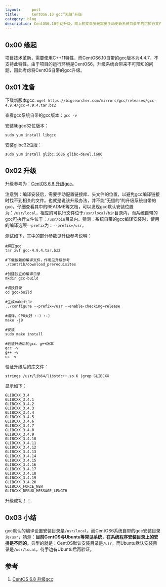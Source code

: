 ```yaml
---
layout:     post
title:      CentOS6.10 gcc“无缝”升级
category: blog
description: CentOS6.10手动升级，网上的文章多是需要手动更新系统目录中的可执行文件、链接文件等。本文提供一个“无缝”的升级方案。
---
```


## 0x00 缘起

项目技术革新，需要使用C++11特性，而CentOS6.10自带的gcc版本为4.4.7，不支持此特性。由于项目的运行环境是CentOS6，升级系统会带来不可预知的问题，因此考虑将CentOS自带的gcc升级。

## 0x01 准备

下载新版本gcc: `wget https://bigsearcher.com/mirrors/gcc/releases/gcc-4.9.4/gcc-4.9.4.tar.bz2`

查看gcc系统自带的gcc版本：`gcc -v`

安装libgcc32位版本：

```
sudo yum install libgcc
```

安装glibc32位版：

```
sudo yum install glibc.i686 glibc-devel.i686
```


## 0x02 升级

升级参考为：[CentOS 6.8 升级gcc](https://blog.51cto.com/ityunwei2017/1949775)。

注意到：编译安装后，需要手动配置链接库、头文件的位置，以避免gcc编译链接时找不到相关的文件。也就是说该升级办法，并不能“无缝的”的升级系统自带的gcc。仔细查看其中的README等文档，可以发现gcc默认安装位置为：`/usr/local`，相应的可执行文件位于`/usr/local/bin`目录内，而系统自带的gcc可执行文件位于：`/usr/bin`目录内。猜测：系统自带的gcc编译安装时，使用的编译选项`--prefix`为：`--prefix=/usr`。

测试如下，其中的部分参数见升级参考说明：

```
#解压gcc
tar xvf gcc-4.9.4.tar.bz2

#下载依赖的编译文件，作用见升级参考
./contrib/download_prerequisites

#创建独立的编译目录
mkdir gcc-build

#切换目录
cd gcc-build

#生成makefile
../configure --prefix=/usr --enable-checking=release

#编译，CPU太好 :-) :-)
make -j8

#安装
sudo make install 

#验证升级后的gcc、g++版本
gcc -v
g++ -v
cc -v
```

验证升级后的库文件：

```
strings /usr/lib64/libstdc++.so.6 |grep GLIBCXX
```

显示如下：

```
GLIBCXX_3.4
GLIBCXX_3.4.1
GLIBCXX_3.4.2
GLIBCXX_3.4.3
GLIBCXX_3.4.4
GLIBCXX_3.4.5
GLIBCXX_3.4.6
GLIBCXX_3.4.7
GLIBCXX_3.4.8
GLIBCXX_3.4.9
GLIBCXX_3.4.10
GLIBCXX_3.4.11
GLIBCXX_3.4.12
GLIBCXX_3.4.13
GLIBCXX_3.4.14
GLIBCXX_3.4.15
GLIBCXX_3.4.16
GLIBCXX_3.4.17
GLIBCXX_3.4.18
GLIBCXX_3.4.19
GLIBCXX_3.4.20
GLIBCXX_FORCE_NEW
GLIBCXX_DEBUG_MESSAGE_LENGTH
```

升级成功！！

## 0x03 小结

gcc默认的编译设置安装目录是`/usr/local`，而CentOS6系统自带的gcc安装目录为`/usr`，猜测：**目前CentOS与Ubuntu等常见系统，在系统程序安装目录上的安排是不同的**。典型的就是：CentOS默认安装目录是`/usr`，而Ubuntu默认安装目录是`/usr/local`。待手边有Ubuntu后再验证。

## 参考

1. [CentOS 6.8 升级gcc](https://blog.51cto.com/ityunwei2017/1949775)